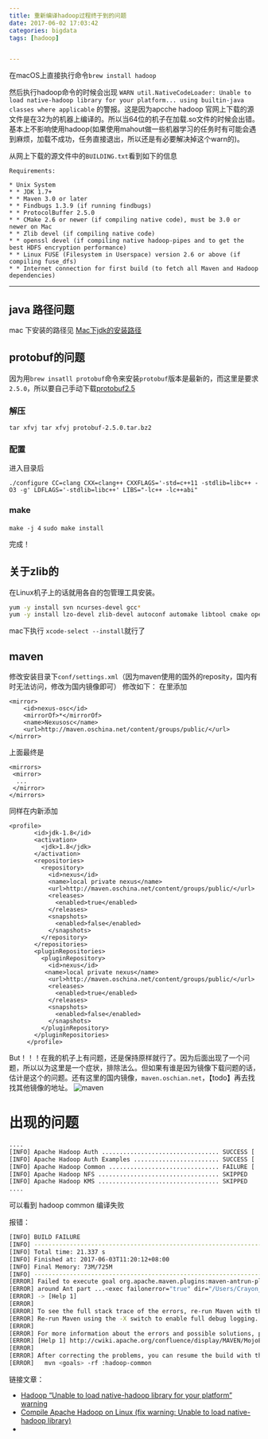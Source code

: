 ```yaml
---
title: 重新编译hadoop过程终于到的问题
date: 2017-06-02 17:03:42
categories: bigdata
tags: [hadoop]


---
```



在macOS上直接执行命令`brew install hadoop`

然后执行hadoop命令的时候会出现
`WARN util.NativeCodeLoader: Unable to load native-hadoop library for your platform... using builtin-java classes where applicable`
的警报。这是因为apcche hadoop 官网上下载的源文件是在32为的机器上编译的。所以当64位的机子在加载.so文件的时候会出错。基本上不影响使用hadoop(如果使用mahout做一些机器学习的任务时有可能会遇到麻烦，加载不成功，任务直接退出，所以还是有必要解决掉这个warn的)。

<!-- more -->


从网上下载的源文件中的`BUILDING.txt`看到如下的信息

```
Requirements:

* Unix System
* * JDK 1.7+
* * Maven 3.0 or later
* * Findbugs 1.3.9 (if running findbugs)
* * ProtocolBuffer 2.5.0
* * CMake 2.6 or newer (if compiling native code), must be 3.0 or newer on Mac
* * Zlib devel (if compiling native code)
* * openssl devel (if compiling native hadoop-pipes and to get the best HDFS encryption performance)
* * Linux FUSE (Filesystem in Userspace) version 2.6 or above (if compiling fuse_dfs)
* * Internet connection for first build (to fetch all Maven and Hadoop dependencies)
```
---

## java 路径问题

mac 下安装的路径见 [Mac下jdk的安装路径](http://blog.csdn.net/azhou_hui/article/details/46636769)


## protobuf的问题

因为用`brew insatll protobuf`命令来安装`protobuf`版本是最新的，而这里是要求`2.5.0`，所以要自己手动下载[protobuf2.5](https://github.com/google/protobuf/releases?after=v3.0.0-alpha-1)

### 解压

`tar xfvj tar xfvj protobuf-2.5.0.tar.bz2`

### 配置

进入目录后

`./configure CC=clang CXX=clang++ CXXFLAGS='-std=c++11 -stdlib=libc++ -O3 -g' LDFLAGS='-stdlib=libc++' LIBS="-lc++ -lc++abi"`

### make
`make -j 4`
`sudo make install`

完成！

## 关于zlib的

在Linux机子上的话就用各自的包管理工具安装。

```bash
yum -y install svn ncurses-devel gcc*
yum -y install lzo-devel zlib-devel autoconf automake libtool cmake openssl-devel
```
mac下执行
`xcode-select --install`就行了


## maven

修改安装目录下`conf/settings.xml`（因为maven使用的国外的reposity，国内有时无法访问，修改为国内镜像即可）
修改如下：
在<mirrors></mirrors>里添加
```
<mirror>
    <id>nexus-osc</id>
	<mirrorOf>*</mirrorOf>
	<name>Nexusosc</name>
	<url>http://maven.oschina.net/content/groups/public/</url>
</mirror>
```

上面最终是
```
<mirrors>
 <mirror>
  ...
 </mirror>
</mirrors>
```
同样在<profiles></profiles>内新添加

```
<profile>
       <id>jdk-1.8</id>
       <activation>
         <jdk>1.8</jdk>
       </activation>
       <repositories>
         <repository>
           <id>nexus</id>
           <name>local private nexus</name>
           <url>http://maven.oschina.net/content/groups/public/</url>
           <releases>
             <enabled>true</enabled>
           </releases>
           <snapshots>
             <enabled>false</enabled>
           </snapshots>
         </repository>
       </repositories>
       <pluginRepositories>
         <pluginRepository>
           <id>nexus</id>
          <name>local private nexus</name>
           <url>http://maven.oschina.net/content/groups/public/</url>
           <releases>
             <enabled>true</enabled>
           </releases>
           <snapshots>
             <enabled>false</enabled>
           </snapshots>
         </pluginRepository>
       </pluginRepositories>
     </profile>
```

But！！！在我的机子上有问题，还是保持原样就行了。因为后面出现了一个问题，所以以为这里是一个症状，排除法么。但如果有谁是因为镜像下载问题的话，估计是这个的问题。还有这里的国内镜像，`maven.oschian.net`，【todo】再去找找其他镜像的地址。
![maven](http://onexs3cnv.bkt.clouddn.com/Screen%20Shot%202017-06-02%20at%207.16.06%20PM.png)



# 出现的问题

```bash
....
[INFO] Apache Hadoop Auth ................................. SUCCESS [  3.375 s]
[INFO] Apache Hadoop Auth Examples ........................ SUCCESS [  2.518 s]
[INFO] Apache Hadoop Common ............................... FAILURE [  4.272 s]
[INFO] Apache Hadoop NFS .................................. SKIPPED
[INFO] Apache Hadoop KMS .................................. SKIPPED
....
```

可以看到 hadoop common 编译失败

报错：

```bash
[INFO] BUILD FAILURE
[INFO] ------------------------------------------------------------------------
[INFO] Total time: 21.337 s
[INFO] Finished at: 2017-06-03T11:20:12+08:00
[INFO] Final Memory: 73M/725M
[INFO] ------------------------------------------------------------------------
[ERROR] Failed to execute goal org.apache.maven.plugins:maven-antrun-plugin:1.7:run (make) on project hadoop-common: An Ant BuildException has occured: exec returned: 2
[ERROR] around Ant part ...<exec failonerror="true" dir="/Users/Crayon_277/Develop/Project/hadoop/hadoop-2.8.0-src/hadoop-common-project/hadoop-common/target/native" executable="make">... @ 7:160 in /Users/Crayon_277/Develop/Project/hadoop/hadoop-2.8.0-src/hadoop-common-project/hadoop-common/target/antrun/build-main.xml
[ERROR] -> [Help 1]
[ERROR]
[ERROR] To see the full stack trace of the errors, re-run Maven with the -e switch.
[ERROR] Re-run Maven using the -X switch to enable full debug logging.
[ERROR]
[ERROR] For more information about the errors and possible solutions, please read the following articles:
[ERROR] [Help 1] http://cwiki.apache.org/confluence/display/MAVEN/MojoExecutionException
[ERROR]
[ERROR] After correcting the problems, you can resume the build with the command
[ERROR]   mvn <goals> -rf :hadoop-common
```






链接文章：

- [Hadoop “Unable to load native-hadoop library for your platform” warning](https://stackoverflow.com/questions/19943766/hadoop-unable-to-load-native-hadoop-library-for-your-platform-warning)
- [Compile Apache Hadoop on Linux (fix warning: Unable to load native-hadoop library)](http://www.ercoppa.org/posts/how-to-compile-apache-hadoop-on-ubuntu-linux.html)
-
